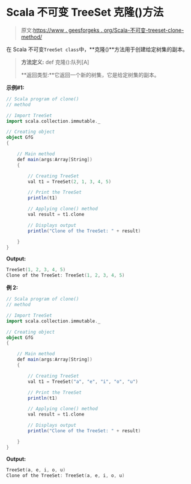 # Scala 不可变 TreeSet 克隆()方法

> 原文:[https://www . geesforgeks . org/Scala-不可变-treeset-clone-method/](https://www.geeksforgeeks.org/scala-immutable-treeset-clone-method/)

在 Scala 不可变`TreeSet class`中，**克隆()**方法用于创建给定树集的副本。

> **方法定义:** def 克隆():队列[A]
> 
> **返回类型:**它返回一个新的树集，它是给定树集的副本。

**示例#1:**

```scala
// Scala program of clone() 
// method 

// Import TreeSet
import scala.collection.immutable._

// Creating object 
object GfG 
{ 

    // Main method 
    def main(args:Array[String]) 
    { 

        // Creating TreeSet
        val t1 = TreeSet(2, 1, 3, 4, 5) 

        // Print the TreeSet
        println(t1) 

        // Applying clone() method  
        val result = t1.clone

        // Displays output 
        println("Clone of the TreeSet: " + result)

    } 
} 
```

**Output:**

```scala
TreeSet(1, 2, 3, 4, 5)
Clone of the TreeSet: TreeSet(1, 2, 3, 4, 5)

```

**例 2:**

```scala
// Scala program of clone() 
// method 

// Import TreeSet
import scala.collection.immutable._

// Creating object 
object GfG 
{ 

    // Main method 
    def main(args:Array[String]) 
    { 

        // Creating TreeSet
        val t1 = TreeSet("a", "e", "i", "o", "u") 

        // Print the TreeSet
        println(t1) 

        // Applying clone() method  
        val result = t1.clone

        // Displays output 
        println("Clone of the TreeSet: " + result)

    } 
} 
```

**Output:**

```scala
TreeSet(a, e, i, o, u)
Clone of the TreeSet: TreeSet(a, e, i, o, u)

```